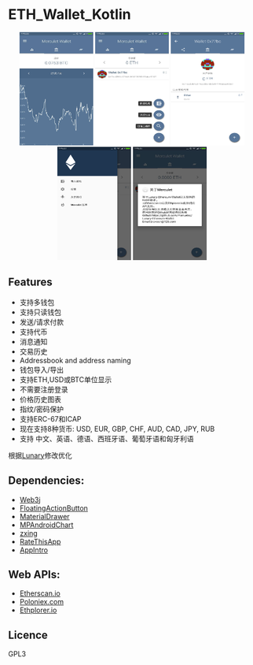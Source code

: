 # ETH_Wallet_Kotlin
<div align="center">
<img src="pic/git1.jpg" width = "150" height = "230"  style="display: inline-block" >
<img src="pic/git2.jpg" width = "150" height = "230" style="display: inline-block" >
<img src="pic/git3.jpg" width = "150" height = "230" style="display: inline-block" >
<img src="pic/git4.jpg" width = "150" height = "230"  style="display: inline-block" >
<img src="pic/git6.jpg" width = "150" height = "230"  style="display: inline-block" >
</div>

## Features
* 支持多钱包  
* 支持只读钱包 
* 发送/请求付款 
* 支持代币  
* 消息通知 
* 交易历史 
* Addressbook and address naming  
* 钱包导入/导出 
* 支持ETH,USD或BTC单位显示
* 不需要注册登录 
* 价格历史图表
* 指纹/密码保护
* 支持ERC-67和ICAP
* 现在支持8种货币: USD, EUR, GBP, CHF, AUD, CAD, JPY, RUB  
* 支持 中文、英语、德语、西班牙语、葡萄牙语和匈牙利语

根据[Lunary](https://github.com/manuelsc/Lunary-Ethereum-Wallet)修改优化

## Dependencies:
* [Web3j](https://github.com/web3j/web3j)
* [FloatingActionButton](https://github.com/Clans/FloatingActionButton)
* [MaterialDrawer](https://github.com/mikepenz/MaterialDrawer)
* [MPAndroidChart](https://github.com/PhilJay/MPAndroidChart)
* [zxing](https://github.com/zxing/zxing)
* [RateThisApp](https://github.com/kobakei/Android-RateThisApp)
* [AppIntro](https://github.com/apl-devs/AppIntro)

## Web APIs:
* [Etherscan.io](https://etherscan.io/)  
* [Poloniex.com](https://poloniex.com/)  
* [Ethplorer.io](https://ethplorer.io)

## Licence
GPL3

